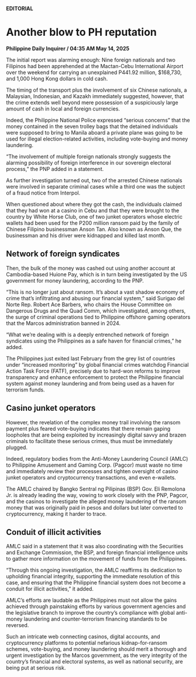 **EDITORIAL**

# Another blow to PH reputation

****Philippine Daily Inquirer / 04:35 AM May 14, 2025****

The initial report was alarming enough: Nine foreign nationals and two Filipinos had been apprehended at the Mactan-Cebu International Airport over the weekend for carrying an unexplained P441.92 million, $168,730, and 1,000 Hong Kong dollars in cold cash.

The timing of the transport plus the involvement of six Chinese nationals, a Malaysian, Indonesian, and Kazakh immediately suggested, however, that the crime extends well beyond mere possession of a suspiciously large amount of cash in local and foreign currencies.

Indeed, the Philippine National Police expressed “serious concerns” that the money contained in the seven trolley bags that the detained individuals were supposed to bring to Manila aboard a private plane was going to be used for illegal election-related activities, including vote-buying and money laundering.

“The involvement of multiple foreign nationals strongly suggests the alarming possibility of foreign interference in our sovereign electoral process,” the PNP added in a statement.

As further investigation turned out, two of the arrested Chinese nationals were involved in separate criminal cases while a third one was the subject of a fraud notice from Interpol.

When questioned about where they got the cash, the individuals claimed that they had won at a casino in Cebu and that they were brought to the country by White Horse Club, one of two junket operators whose electric wallets had been used for the P200 million ransom paid by the family of Chinese Filipino businessman Anson Tan. Also known as Anson Que, the businessman and his driver were kidnapped and killed last month.

## Network of foreign syndicates

Then, the bulk of the money was cashed out using another account at Cambodia-based Huione Pay, which is in turn being investigated by the US government for money laundering, according to the PNP.

“This is no longer just about ransom. It’s about a vast shadow economy of crime that’s infiltrating and abusing our financial system,” said Surigao del Norte Rep. Robert Ace Barbers, who chairs the House Committee on Dangerous Drugs and the Quad Comm, which investigated, among others, the surge of criminal operations tied to Philippine offshore gaming operators that the Marcos administration banned in 2024.

“What we’re dealing with is a deeply entrenched network of foreign syndicates using the Philippines as a safe haven for financial crimes,” he added.

The Philippines just exited last February from the grey list of countries under “increased monitoring” by global financial crimes watchdog Financial Action Task Force (FATF), precisely due to hard-won reforms to improve transparency and enhance enforcement to protect the Philippine financial system against money laundering and from being used as a haven for terrorism funds.

## Casino junket operators

However, the revelation of the complex money trail involving the ransom payment plus feared vote-buying indicates that there remain gaping loopholes that are being exploited by increasingly digital savvy and brazen criminals to facilitate these serious crimes, thus must be immediately plugged.

Indeed, regulatory bodies from the Anti-Money Laundering Council (AMLC) to Philippine Amusement and Gaming Corp. (Pagcor) must waste no time and immediately review their processes and tighten oversight of casino junket operators and cryptocurrency transactions, and even e-wallets.

The AMLC chaired by Bangko Sentral ng Pilipinas (BSP) Gov. Eli Remolona Jr. is already leading the way, vowing to work closely with the PNP, Pagcor, and the casinos to investigate the alleged money laundering of the ransom money that was originally paid in pesos and dollars but later converted to cryptocurrency, making it harder to trace.

## Conduit of illicit activities

AMLC said in a statement that it was also coordinating with the Securities and Exchange Commission, the BSP, and foreign financial intelligence units to gather more information on the movement of funds from the Philippines.

“Through this ongoing investigation, the AMLC reaffirms its dedication to upholding financial integrity, supporting the immediate resolution of this case, and ensuring that the Philippine financial system does not become a conduit for illicit activities,” it added.

AMLC’s efforts are laudable as the Philippines must not allow the gains achieved through painstaking efforts by various government agencies and the legislative branch to improve the country’s compliance with global anti-money laundering and counter-terrorism financing standards to be reversed.

Such an intricate web connecting casinos, digital accounts, and cryptocurrency platforms to potential nefarious kidnap-for-ransom schemes, vote-buying, and money laundering should merit a thorough and urgent investigation by the Marcos government, as the very integrity of the country’s financial and electoral systems, as well as national security, are being put at serious risk.
